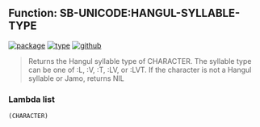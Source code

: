## Function: SB-UNICODE:HANGUL-SYLLABLE-TYPE
[![package](https://img.shields.io/badge/Package-SB--UNICODE-5f9ea0.svg?style=social&colorA=999999)](../) [![type](https://img.shields.io/badge/Type-Function-5f9ea0.svg?style=social&colorA=999999)](../#function) [![github](https://img.shields.io/badge/GitHub-View_the_source-5f9ea0.svg?style=social&colorA=999999&logo=github)](https://github.com/sbcl/sbcl/blob/master/src/code/target-unicode.lisp/) 

> Returns the Hangul syllable type of CHARACTER.
> The syllable type can be one of :L, :V, :T, :LV, or :LVT.
> If the character is not a Hangul syllable or Jamo, returns NIL

### Lambda list
```
(CHARACTER)
```
